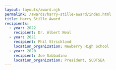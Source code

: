 ```yaml
---
layout: layouts/award.njk
permalink: /awards/harry-stille-award/index.html
title: Harry Stille Award
recipients:
  - year: 2022
    recipient: Dr. Albert Neal
  - year: 2021
    recipient: Phil Strickland
    location_organization: Newberry High School
  - year: 2020
    recipient: Joe Sabbadino
    location_organization: President, SCDTSEA
---
```

